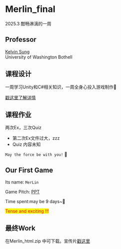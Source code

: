 # Merlin_final
2025.3 酣畅淋漓的一周
## Professor
  [Kelvin Sung](https://faculty.washington.edu/ksung/)  
  University of Washington Bothell
## 课程设计
一周学习Unity和C#相关知识，一周全身心投入游戏制作🥰

[戳这里了解详情](https://myuwbclasses.github.io/IntroGameDev-XJTU/)
## 课程作业
两次Ex，三次Quiz
* 第二次Ex文件过大，zzz
* Quiz 内容未知

`May the force be with you!` 😤

## Our First Game
Its name: `MerLin`

Game Pitch: [PPT](https://stuxjtueducn-my.sharepoint.com/:p:/g/personal/107386162_stu_xjtu_edu_cn/EWRt_1nGBb9LpaPtFA0Pm08Bt9iMOaT9UDvXj8PTTdzUqA?e=IlFA5M)

Time spent:may be 9 days~🤔

<mark style="background-color: yellow; color: red;">Tense and exciting !!! </mark>

## 最终Work
在Merlin_html.zip 中可下载。宣传片[戳这里](https://www.bilibili.com/video/BV1i5QBYBEwg/?share_source=copy_web&vd_source=426a18d350add97ab6b20a7ad2f3985f)




